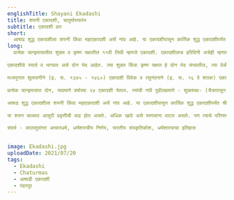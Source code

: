 ```yaml
---
englishTitle: Shayani Ekadashi
title: शयनी एकादशी, चातुर्मास्यारंभ
subtitle: एकादशी व्रत
short:
  आषाढ शुद्ध एकादशीला शयनी किंवा महाएकादशी असें नांव आहे. या एकादशीपासून कार्तिक शुद्ध एकादशीपर्यंत श्रीविष्णू क्षीरसागरात शेषावर शयन करतात, अशी पौराणिक कथा आहे. शयनी एकादशीला विष्णुशयनोत्सव नांवाचा व्रतविधी करतात. याच दिवशी चातुर्मासाचा आरंभ होतो.
long:
  प्रत्येक चान्द्रमासातील शुक्ल व कृष्ण पक्षातील ११वी तिथी म्हणजे एकादशी. एकादशीलाच हरिदिनी असेही म्हणतात. या दिवशी उपवास करून दुसऱ्या दिवशी उपवासाचं पारणं करतात.

एकादशीचे स्मार्त व भागवत असे दोन भेद आहेत. ज्या शुक्ल किंवा कृष्ण पक्षात हे दोन भेद संभवतील, त्या वेळी पंचांगात पहिल्या दिवशी स्मार्त व दुसऱ्या दिवशी भागवत, असे लिहिलेले असते. स्मार्त ही पूर्व दिवशी येते व भागवत दुसऱ्या दिवशी येते. भागवत एकादशी नेहमी द्वादशीविद्ध (द्वादशीयुक्त) असते. वैष्णव लोक भागवत एकादशी पाळतात.

मध्ययुगात शूलपाणीने (इ. स. १३७५ - १४६०) एकादशी विवेक व रघुनंदनाने (इ. स. १६ वे शतक) एकादशीतत्त्व हे ग्रंथ केवळ एकादशीवर लिहिलेले आहेत. या व्यतिरिक्त व्रतराज व कालतत्त्वविवेचन या ग्रंथांत शेकडो पाने एकादशीच्या विवेचनाची आहेत.

प्रत्येक चान्द्रमासात दोन, याप्रमाणे वर्षाच्या २४ एकादशी येतात. त्यांची नांवें पुढीलप्रमाणे - शुक्लपक्ष- (चैत्रापासून) कामदा, मोहिनी, निर्जला, शयनी, पुत्रदा, परिवर्तिनी, पाशांकुशा, प्रबोधिनी, मोक्षदा, पुत्रदा (प्रजावर्धिनी), जया (जयदा) व आमलकी. कृष्णपक्ष(चैत्रापासून) वरूथिनी, अपरा, योगिनी, कामिका, अजा, इंदिरा, रमा, उत्पत्ति (फलदा), सफला, षट्तिला,विजया व पापमोचनी. अधिक मासातील दोन्ही एकादशींना कमला एकादशी असे नांव आहे.

आषाढ शुद्ध एकादशीला शयनी किंवा महाएकादशी असें नांव आहे. या एकादशीपासून कार्तिक शुद्ध एकादशीपर्यंत श्रीविष्णू क्षीरसागरात शेषावर शयन करतात, अशी पौराणिक कथा आहे. शयनी एकादशीला विष्णुशयनोत्सव नांवाचा व्रतविधी करतात. हे व्रत करायचा सर्वांना अधिकार आहे, ज्यांना शक्य असेल त्यांनी तें करावें. आषाढ शुद्ध एकादशी ते कार्तिक शुद्ध एकादशी पर्यंतच्या चार महिन्याच्या काळाला चातुर्मास म्हणतात. यामध्ये श्रावण, भाद्रपद, आश्विन यापैकी एखादा अधिकमास आल्यास चातुर्मास ५ महिन्यांचा असतो.(आषाढ मास कधीही अधिकमास नसतो) आषाढ शुद्ध एकादशीपासून चातुर्मास्यारंभ होतो. शयनी एकादशीला देव झोपतात व प्रबोधिनी एकादशीला देव जागे होतात. याचा अर्थ असा की, आपले एक वर्ष म्हणजे देवांचा एक दिवस असतो. जसजसे वर जावे म्हणजे एका मितीतून (डायमेन्शनमधून) दुसऱ्या मितीत (डायमेन्शनमध्ये) जावे तसतसे काळाचे परिमाण बदलत असतें. हें आता अंतरिक्षयात्री चंद्रावर जाऊन आल्यावर त्यांना आलेल्या अनुभवावरून सिद्ध झाले आहे. उत्तरायण हा त्या देवांचा दिवस आहे तर दक्षिणायन ही रात्र आहे. सामान्यतः आषाढ ते मार्गशीर्ष दक्षिणायन असते म्हणजे देवाची रात्र असते म्हणून देव शयन करतात. उत्तरायण सुरू होण्यापूर्वी म्हणजे दिवस सुरू होण्यापूर्वी कार्तिक शुद्ध एकादशीला देवांची पहाट सुरू होते. देव त्यावेळी उठतात म्हणून त्या एकादशीला प्रबोधिनी असे नांव आहे.

या शयन काळात आसुरी प्रवृत्तीची वाढ होत असते. अधिक खावे असे माणसांना वाटत असते. पण त्याचे परिणाम आरोग्यदृष्ट्या अपायकारक आहेत. खरे असे आहे की, खाण्यावर जर माणसाने नियंत्रण ठेवले तर त्याची प्रकृति कधीहि बिघडणार नाही. धार्मिक भाग सोडला तर निसर्गाप्रमाणे हे चारही महिने पर्जन्याचे असतात. या काळात निरनिराळे रोग होतात. पचनशक्ती कमी होते. एका अभ्यासानुसार काही शे लोकांच्या चयापचयाचा अभ्यास केला असता एकादशीच्या दिवशी म्हणजे एकादशी तिथीच्या दिवशी मानवाचे चयापचय संपूर्ण पक्षात (महिन्यात दोन पक्ष) सर्वात कमी असल्याचे दिसून आले आहे. म्हणूनच उपवास, व्रते करण्यास सांगितले आहे. असुर याचा अर्थ येथे रोग, अनारोग्य घेण्यास हरकत नाही. आपल्या धर्मशास्त्रात सर्वच गोष्टी आरोग्य व हित यासाठी सांगितल्या आहेत. याचा विचार करणे आवश्यक आहे. चातुर्मासाचा पूर्वसुरींना अभिप्रेत असलेला अर्थ आपण समजावून घेतला पाहिजे. चातुर्मासातील व्रतवैकल्ये आपले पूर्वज मोठ्या श्रद्धेने करीत होते. त्याचे कारण यामागील विज्ञान त्यांना माहीत होते. विशेष ज्ञान म्हणजे विज्ञान, आज आपण ते समजावून घेत नाही व त्यावर टीका मात्र करीत राहतो. हिंदु धर्मात व संस्कृतीत व्रत वैकल्ये, सणवार, उपासना, उपवास यांची पूर्वजांनी ऋतुपरत्वे अशी उत्तम सांगड घातली आहे की, ज्यामुळे निसर्गाचा समतोल बिघडत नाही व आपले आरोग्य सांभाळले जाते. अमुक करावे हा विधि व अमुक करु नये हा निषेध. असे विधिनिषेध आपल्या धर्मशास्त्रात सांगितले आहेत. वास्तविक आपल्या जीवनात नेहमीच संयम पाहिजे. पण तो पाळला जात नाही. म्हणून निदान चातुर्मासात तरी ते पाळले जावेत म्हणजे आस्ते आस्ते नेहमीच संयमित वागता येईल. हा चातुर्मास्य व्रते सांगण्याचा शास्त्राचा हेतु आहे. आजकाल अनेक लोक Intermittent Fasting करताना दिसतात. अनेक आहार तज्ञ तसा सल्ला देखील देतात. Intermittent Fasting म्हणजे ठराविक दिवसांनंतर एक दिवस लंघन करणे, उपोषण करणे किंवा ते शक्य नसल्यास आहारात बदल करणे. पचायला हलके, थोडेसेच खाणे. धर्मशास्त्रानुसार आपण शैव, वैष्णव, गाणपत्य, देवी उपासक अशा भिन्न उपासनापद्धतीं पैकी कोणत्याही पद्धतीने उपासना करणारे असाल तरी दर पंधरा दिवसातून एकदा व्रताचा दिवस येतो आणि नैसर्गिकतेने उपोषण घडते. या पैकी कोणत्याही उपोषणाचे दिवशी संपूर्ण उपाशी राहणे अभिप्रेत नसते तर दिवसातून एकदा थोडेसे अन्न खाऊन एकदा पाणी प्यावे असे सांगितले आहे. एकादशी हे एक व्रत आहे आणि कोणतेही व्रत शारीरिक(उपास) वाचिक (जप करणे,भजन/कीर्तन करणे,स्तोत्रें म्हणणे) आणि मानसिक (परमेश्वराचें चिन्तन करणें) या तीनही पद्धतीने करावे असे धर्मशास्त्र सांगते. अशा पद्धतीने व्रताचे आचरण केल्यास अत्यंत लाभदायक ठरते.

संदर्भ - कालसुसंगत आचारधर्म, धर्मशास्त्रीय निर्णय, भारतीय संस्कृतिकोश, धर्मशास्त्राचा इतिहास


image: Ekadashi.jpg
uploadDate: 2021/07/20
tags:
  - Ekadashi
  - Chaturmas
  - आषाढी एकादशी
  - पंढरपूर
---
```

